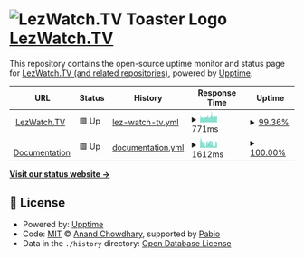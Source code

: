 # <img src="https://raw.githubusercontent.com/LezWatch/lwtv-underscores/refs/heads/production/images/lwtv-toaster.svg" width="50" alt="LezWatch.TV Toaster Logo"> [LezWatch.TV](https://lezwatchtv.com)

This repository contains the open-source uptime monitor and status page for [LezWatch.TV (and related repositories)](https://lezwatchtv.com), powered by [Upptime](https://github.com/upptime/upptime).

<!--start: status pages-->
<!-- This summary is generated by Upptime (https://github.com/upptime/upptime) -->
<!-- Do not edit this manually, your changes will be overwritten -->
<!-- prettier-ignore -->
| URL | Status | History | Response Time | Uptime |
| --- | ------ | ------- | ------------- | ------ |
| <img alt="" src="https://icons.duckduckgo.com/ip3/www.lezwatchtv.com.ico" height="13"> [LezWatch.TV](https://www.lezwatchtv.com) | 🟩 Up | [lez-watch-tv.yml](https://github.com/LezWatch/upptime/commits/HEAD/history/lez-watch-tv.yml) | <details><summary><img alt="Response time graph" src="./graphs/lez-watch-tv/response-time-week.png" height="20"> 771ms</summary><br><a href="https://status.lezwatchtv.com/history/lez-watch-tv"><img alt="Response time 771" src="https://img.shields.io/endpoint?url=https%3A%2F%2Fraw.githubusercontent.com%2FLezWatch%2Fupptime%2FHEAD%2Fapi%2Flez-watch-tv%2Fresponse-time.json"></a><br><a href="https://status.lezwatchtv.com/history/lez-watch-tv"><img alt="24-hour response time 969" src="https://img.shields.io/endpoint?url=https%3A%2F%2Fraw.githubusercontent.com%2FLezWatch%2Fupptime%2FHEAD%2Fapi%2Flez-watch-tv%2Fresponse-time-day.json"></a><br><a href="https://status.lezwatchtv.com/history/lez-watch-tv"><img alt="7-day response time 771" src="https://img.shields.io/endpoint?url=https%3A%2F%2Fraw.githubusercontent.com%2FLezWatch%2Fupptime%2FHEAD%2Fapi%2Flez-watch-tv%2Fresponse-time-week.json"></a><br><a href="https://status.lezwatchtv.com/history/lez-watch-tv"><img alt="30-day response time 771" src="https://img.shields.io/endpoint?url=https%3A%2F%2Fraw.githubusercontent.com%2FLezWatch%2Fupptime%2FHEAD%2Fapi%2Flez-watch-tv%2Fresponse-time-month.json"></a><br><a href="https://status.lezwatchtv.com/history/lez-watch-tv"><img alt="1-year response time 771" src="https://img.shields.io/endpoint?url=https%3A%2F%2Fraw.githubusercontent.com%2FLezWatch%2Fupptime%2FHEAD%2Fapi%2Flez-watch-tv%2Fresponse-time-year.json"></a></details> | <details><summary><a href="https://status.lezwatchtv.com/history/lez-watch-tv">99.36%</a></summary><a href="https://status.lezwatchtv.com/history/lez-watch-tv"><img alt="All-time uptime 99.36%" src="https://img.shields.io/endpoint?url=https%3A%2F%2Fraw.githubusercontent.com%2FLezWatch%2Fupptime%2FHEAD%2Fapi%2Flez-watch-tv%2Fuptime.json"></a><br><a href="https://status.lezwatchtv.com/history/lez-watch-tv"><img alt="24-hour uptime 98.01%" src="https://img.shields.io/endpoint?url=https%3A%2F%2Fraw.githubusercontent.com%2FLezWatch%2Fupptime%2FHEAD%2Fapi%2Flez-watch-tv%2Fuptime-day.json"></a><br><a href="https://status.lezwatchtv.com/history/lez-watch-tv"><img alt="7-day uptime 99.36%" src="https://img.shields.io/endpoint?url=https%3A%2F%2Fraw.githubusercontent.com%2FLezWatch%2Fupptime%2FHEAD%2Fapi%2Flez-watch-tv%2Fuptime-week.json"></a><br><a href="https://status.lezwatchtv.com/history/lez-watch-tv"><img alt="30-day uptime 99.36%" src="https://img.shields.io/endpoint?url=https%3A%2F%2Fraw.githubusercontent.com%2FLezWatch%2Fupptime%2FHEAD%2Fapi%2Flez-watch-tv%2Fuptime-month.json"></a><br><a href="https://status.lezwatchtv.com/history/lez-watch-tv"><img alt="1-year uptime 99.36%" src="https://img.shields.io/endpoint?url=https%3A%2F%2Fraw.githubusercontent.com%2FLezWatch%2Fupptime%2FHEAD%2Fapi%2Flez-watch-tv%2Fuptime-year.json"></a></details>
| <img alt="" src="https://icons.duckduckgo.com/ip3/docs.lezwatchtv.com.ico" height="13"> [Documentation](https://docs.lezwatchtv.com) | 🟩 Up | [documentation.yml](https://github.com/LezWatch/upptime/commits/HEAD/history/documentation.yml) | <details><summary><img alt="Response time graph" src="./graphs/documentation/response-time-week.png" height="20"> 1612ms</summary><br><a href="https://status.lezwatchtv.com/history/documentation"><img alt="Response time 1612" src="https://img.shields.io/endpoint?url=https%3A%2F%2Fraw.githubusercontent.com%2FLezWatch%2Fupptime%2FHEAD%2Fapi%2Fdocumentation%2Fresponse-time.json"></a><br><a href="https://status.lezwatchtv.com/history/documentation"><img alt="24-hour response time 1488" src="https://img.shields.io/endpoint?url=https%3A%2F%2Fraw.githubusercontent.com%2FLezWatch%2Fupptime%2FHEAD%2Fapi%2Fdocumentation%2Fresponse-time-day.json"></a><br><a href="https://status.lezwatchtv.com/history/documentation"><img alt="7-day response time 1612" src="https://img.shields.io/endpoint?url=https%3A%2F%2Fraw.githubusercontent.com%2FLezWatch%2Fupptime%2FHEAD%2Fapi%2Fdocumentation%2Fresponse-time-week.json"></a><br><a href="https://status.lezwatchtv.com/history/documentation"><img alt="30-day response time 1612" src="https://img.shields.io/endpoint?url=https%3A%2F%2Fraw.githubusercontent.com%2FLezWatch%2Fupptime%2FHEAD%2Fapi%2Fdocumentation%2Fresponse-time-month.json"></a><br><a href="https://status.lezwatchtv.com/history/documentation"><img alt="1-year response time 1612" src="https://img.shields.io/endpoint?url=https%3A%2F%2Fraw.githubusercontent.com%2FLezWatch%2Fupptime%2FHEAD%2Fapi%2Fdocumentation%2Fresponse-time-year.json"></a></details> | <details><summary><a href="https://status.lezwatchtv.com/history/documentation">100.00%</a></summary><a href="https://status.lezwatchtv.com/history/documentation"><img alt="All-time uptime 100.00%" src="https://img.shields.io/endpoint?url=https%3A%2F%2Fraw.githubusercontent.com%2FLezWatch%2Fupptime%2FHEAD%2Fapi%2Fdocumentation%2Fuptime.json"></a><br><a href="https://status.lezwatchtv.com/history/documentation"><img alt="24-hour uptime 100.00%" src="https://img.shields.io/endpoint?url=https%3A%2F%2Fraw.githubusercontent.com%2FLezWatch%2Fupptime%2FHEAD%2Fapi%2Fdocumentation%2Fuptime-day.json"></a><br><a href="https://status.lezwatchtv.com/history/documentation"><img alt="7-day uptime 100.00%" src="https://img.shields.io/endpoint?url=https%3A%2F%2Fraw.githubusercontent.com%2FLezWatch%2Fupptime%2FHEAD%2Fapi%2Fdocumentation%2Fuptime-week.json"></a><br><a href="https://status.lezwatchtv.com/history/documentation"><img alt="30-day uptime 100.00%" src="https://img.shields.io/endpoint?url=https%3A%2F%2Fraw.githubusercontent.com%2FLezWatch%2Fupptime%2FHEAD%2Fapi%2Fdocumentation%2Fuptime-month.json"></a><br><a href="https://status.lezwatchtv.com/history/documentation"><img alt="1-year uptime 100.00%" src="https://img.shields.io/endpoint?url=https%3A%2F%2Fraw.githubusercontent.com%2FLezWatch%2Fupptime%2FHEAD%2Fapi%2Fdocumentation%2Fuptime-year.json"></a></details>

<!--end: status pages-->

[**Visit our status website →**](https://lezwatch.github.io/upptime)

## 📄 License

- Powered by: [Upptime](https://github.com/upptime/upptime)
- Code: [MIT](./LICENSE) © [Anand Chowdhary](https://anandchowdhary.com), supported by [Pabio](https://pabio.com)
- Data in the `./history` directory: [Open Database License](https://opendatacommons.org/licenses/odbl/1-0/)
